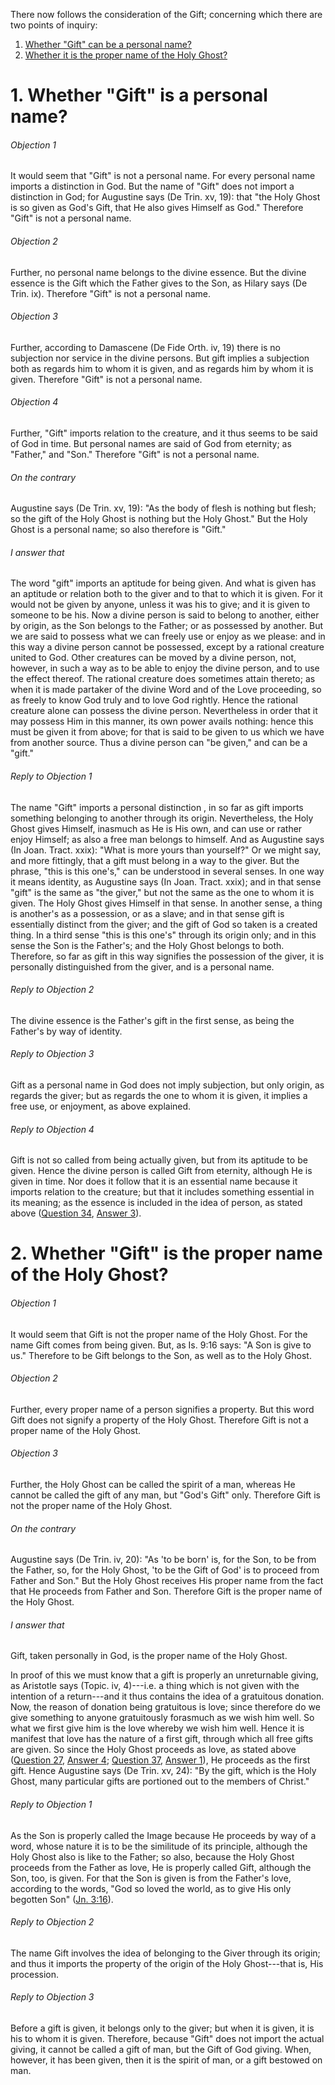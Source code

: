 There now follows the consideration of the Gift; concerning which there are two points of inquiry:  

1. [ Whether "Gift" can be a personal name?](#1.%20Whether%20"Gift"%20is%20a%20personal%20name?)
2. [ Whether it is the proper name of the Holy Ghost?](#2.%20Whether%20"Gift"%20is%20the%20proper%20name%20of%20the%20Holy%20Ghost?)



# 1. Whether "Gift" is a personal name? 

###### Objection 1
It would seem that "Gift" is not a personal name. For every personal name imports a distinction in God. But the name of "Gift" does not import a distinction in God; for Augustine says (De Trin. xv, 19): that "the Holy Ghost is so given as God's Gift, that He also gives Himself as God." Therefore "Gift" is not a personal name.  

###### Objection 2
Further, no personal name belongs to the divine essence. But the divine essence is the Gift which the Father gives to the Son, as Hilary says (De Trin. ix). Therefore "Gift" is not a personal name.  

###### Objection 3
Further, according to Damascene (De Fide Orth. iv, 19) there is no subjection nor service in the divine persons. But gift implies a subjection both as regards him to whom it is given, and as regards him by whom it is given. Therefore "Gift" is not a personal name.  

###### Objection 4
Further, "Gift" imports relation to the creature, and it thus seems to be said of God in time. But personal names are said of God from eternity; as "Father," and "Son." Therefore "Gift" is not a personal name.  

###### On the contrary
Augustine says (De Trin. xv, 19): "As the body of flesh is nothing but flesh; so the gift of the Holy Ghost is nothing but the Holy Ghost." But the Holy Ghost is a personal name; so also therefore is "Gift."  

###### I answer that
The word "gift" imports an aptitude for being given. And what is given has an aptitude or relation both to the giver and to that to which it is given. For it would not be given by anyone, unless it was his to give; and it is given to someone to be his. Now a divine person is said to belong to another, either by origin, as the Son belongs to the Father; or as possessed by another. But we are said to possess what we can freely use or enjoy as we please: and in this way a divine person cannot be possessed, except by a rational creature united to God. Other creatures can be moved by a divine person, not, however, in such a way as to be able to enjoy the divine person, and to use the effect thereof. The rational creature does sometimes attain thereto; as when it is made partaker of the divine Word and of the Love proceeding, so as freely to know God truly and to love God rightly. Hence the rational creature alone can possess the divine person. Nevertheless in order that it may possess Him in this manner, its own power avails nothing: hence this must be given it from above; for that is said to be given to us which we have from another source. Thus a divine person can "be given," and can be a "gift."  

###### Reply to Objection 1
The name "Gift" imports a personal distinction , in so far as gift imports something belonging to another through its origin. Nevertheless, the Holy Ghost gives Himself, inasmuch as He is His own, and can use or rather enjoy Himself; as also a free man belongs to himself. And as Augustine says (In Joan. Tract. xxix): "What is more yours than yourself?" Or we might say, and more fittingly, that a gift must belong in a way to the giver. But the phrase, "this is this one's," can be understood in several senses. In one way it means identity, as Augustine says (In Joan. Tract. xxix); and in that sense "gift" is the same as "the giver," but not the same as the one to whom it is given. The Holy Ghost gives Himself in that sense. In another sense, a thing is another's as a possession, or as a slave; and in that sense gift is essentially distinct from the giver; and the gift of God so taken is a created thing. In a third sense "this is this one's" through its origin only; and in this sense the Son is the Father's; and the Holy Ghost belongs to both. Therefore, so far as gift in this way signifies the possession of the giver, it is personally distinguished from the giver, and is a personal name.  

###### Reply to Objection 2
The divine essence is the Father's gift in the first sense, as being the Father's by way of identity.  

###### Reply to Objection 3
Gift as a personal name in God does not imply subjection, but only origin, as regards the giver; but as regards the one to whom it is given, it implies a free use, or enjoyment, as above explained.  

###### Reply to Objection 4
Gift is not so called from being actually given, but from its aptitude to be given. Hence the divine person is called Gift from eternity, although He is given in time. Nor does it follow that it is an essential name because it imports relation to the creature; but that it includes something essential in its meaning; as the essence is included in the idea of person, as stated above ([Question 34](34.%20Person%20of%20the%20Son.md), [Answer 3](34.%20Person%20of%20the%20Son.md#3.%20Whether%20the%20name%20"Word"%20imports%20relation%20to%20creatures?%20)).  




# 2. Whether "Gift" is the proper name of the Holy Ghost? 

###### Objection 1
It would seem that Gift is not the proper name of the Holy Ghost. For the name Gift comes from being given. But, as Is. 9:16 says: "A Son is give to us." Therefore to be Gift belongs to the Son, as well as to the Holy Ghost.  

###### Objection 2
Further, every proper name of a person signifies a property. But this word Gift does not signify a property of the Holy Ghost. Therefore Gift is not a proper name of the Holy Ghost.  

###### Objection 3
Further, the Holy Ghost can be called the spirit of a man, whereas He cannot be called the gift of any man, but "God's Gift" only. Therefore Gift is not the proper name of the Holy Ghost.  

###### On the contrary
Augustine says (De Trin. iv, 20): "As 'to be born' is, for the Son, to be from the Father, so, for the Holy Ghost, 'to be the Gift of God' is to proceed from Father and Son." But the Holy Ghost receives His proper name from the fact that He proceeds from Father and Son. Therefore Gift is the proper name of the Holy Ghost.  

###### I answer that
Gift, taken personally in God, is the proper name of the Holy Ghost.  

In proof of this we must know that a gift is properly an unreturnable giving, as Aristotle says (Topic. iv, 4)---i.e. a thing which is not given with the intention of a return---and it thus contains the idea of a gratuitous donation. Now, the reason of donation being gratuitous is love; since therefore do we give something to anyone gratuitously forasmuch as we wish him well. So what we first give him is the love whereby we wish him well. Hence it is manifest that love has the nature of a first gift, through which all free gifts are given. So since the Holy Ghost proceeds as love, as stated above ([Question 27](27.%20Procession%20of%20the%20Divine%20Persons.md), [Answer 4](27.%20Procession%20of%20the%20Divine%20Persons.md#4.%20Whether%20the%20procession%20of%20love%20in%20God%20is%20generation?%20); [Question 37](37.%20Name%20of%20the%20Holy%20Ghost---Love.md), [Answer 1](37.%20Name%20of%20the%20Holy%20Ghost---Love.md#1.%20Whether%20"Love"%20is%20the%20proper%20name%20of%20the%20Holy%20Ghost?%20)), He proceeds as the first gift. Hence Augustine says (De Trin. xv, 24): "By the gift, which is the Holy Ghost, many particular gifts are portioned out to the members of Christ."  

###### Reply to Objection 1
As the Son is properly called the Image because He proceeds by way of a word, whose nature it is to be the similitude of its principle, although the Holy Ghost also is like to the Father; so also, because the Holy Ghost proceeds from the Father as love, He is properly called Gift, although the Son, too, is given. For that the Son is given is from the Father's love, according to the words, "God so loved the world, as to give His only begotten Son" ([Jn. 3:16](http://bible.gospelcom.net/bible?Jn++3:16)).  

###### Reply to Objection 2
The name Gift involves the idea of belonging to the Giver through its origin; and thus it imports the property of the origin of the Holy Ghost---that is, His procession.  

###### Reply to Objection 3
Before a gift is given, it belongs only to the giver; but when it is given, it is his to whom it is given. Therefore, because "Gift" does not import the actual giving, it cannot be called a gift of man, but the Gift of God giving. When, however, it has been given, then it is the spirit of man, or a gift bestowed on man.